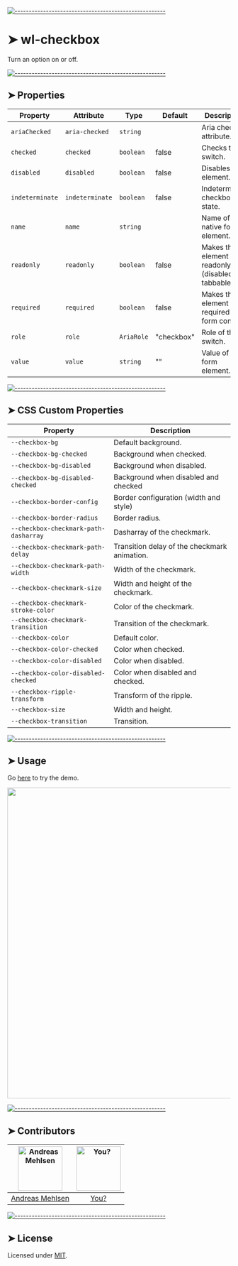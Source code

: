 
[![-----------------------------------------------------](https://raw.githubusercontent.com/andreasbm/readme/master/assets/lines/colored.png)](#wl-checkbox)

# ➤ wl-checkbox

Turn an option on or off.


[![-----------------------------------------------------](https://raw.githubusercontent.com/andreasbm/readme/master/assets/lines/colored.png)](#properties)

## ➤ Properties

| Property        | Attribute       | Type       | Default    | Description                                      |
|-----------------|-----------------|------------|------------|--------------------------------------------------|
| `ariaChecked`   | `aria-checked`  | `string`   |            | Aria checked attribute.                          |
| `checked`       | `checked`       | `boolean`  | false      | Checks the switch.                               |
| `disabled`      | `disabled`      | `boolean`  | false      | Disables the element.                            |
| `indeterminate` | `indeterminate` | `boolean`  | false      | Indeterminate checkbox state.                    |
| `name`          | `name`          | `string`   |            | Name of the native form element.                 |
| `readonly`      | `readonly`      | `boolean`  | false      | Makes the element readonly (disabled but tabbable) |
| `required`      | `required`      | `boolean`  | false      | Makes the element required in a form context.    |
| `role`          | `role`          | `AriaRole` | "checkbox" | Role of the switch.                              |
| `value`         | `value`         | `string`   | ""         | Value of the form element.                       |


[![-----------------------------------------------------](https://raw.githubusercontent.com/andreasbm/readme/master/assets/lines/colored.png)](#css-custom-properties)

## ➤ CSS Custom Properties

| Property                              | Description                                  |
|---------------------------------------|----------------------------------------------|
| `--checkbox-bg`                       | Default background.                          |
| `--checkbox-bg-checked`               | Background when checked.                     |
| `--checkbox-bg-disabled`              | Background when disabled.                    |
| `--checkbox-bg-disabled-checked`      | Background when disabled and checked         |
| `--checkbox-border-config`            | Border configuration (width and style)       |
| `--checkbox-border-radius`            | Border radius.                               |
| `--checkbox-checkmark-path-dasharray` | Dasharray of the checkmark.                  |
| `--checkbox-checkmark-path-delay`     | Transition delay of the checkmark animation. |
| `--checkbox-checkmark-path-width`     | Width of the checkmark.                      |
| `--checkbox-checkmark-size`           | Width and height of the checkmark.           |
| `--checkbox-checkmark-stroke-color`   | Color of the checkmark.                      |
| `--checkbox-checkmark-transition`     | Transition of the checkmark.                 |
| `--checkbox-color`                    | Default color.                               |
| `--checkbox-color-checked`            | Color when checked.                          |
| `--checkbox-color-disabled`           | Color when disabled.                         |
| `--checkbox-color-disabled-checked`   | Color when disabled and checked.             |
| `--checkbox-ripple-transform`         | Transform of the ripple.                     |
| `--checkbox-size`                     | Width and height.                            |
| `--checkbox-transition`               | Transition.                                  |



[![-----------------------------------------------------](https://raw.githubusercontent.com/andreasbm/readme/master/assets/lines/colored.png)](#usage)

## ➤ Usage

Go [here](https://weightless.dev/elements/checkbox) to try the demo.

<a href="https://weightless.dev/elements/checkbox" align="center">
  <img src="https://raw.githubusercontent.com/andreasbm/elements/master/screenshots/wl-checkbox.png" width="700" />
</a>


[![-----------------------------------------------------](https://raw.githubusercontent.com/andreasbm/readme/master/assets/lines/colored.png)](#contributors)

## ➤ Contributors
	

| [<img alt="Andreas Mehlsen" src="https://avatars1.githubusercontent.com/u/6267397?s=460&v=4" width="100">](https://twitter.com/andreasmehlsen) | [<img alt="You?" src="https://joeschmoe.io/api/v1/random" width="100">](https://github.com/andreasbm/weightless/blob/master/CONTRIBUTING.md) |
|:--------------------------------------------------:|:--------------------------------------------------:|
| [Andreas Mehlsen](https://twitter.com/andreasmehlsen) | [You?](https://github.com/andreasbm/weightless/blob/master/CONTRIBUTING.md) |


[![-----------------------------------------------------](https://raw.githubusercontent.com/andreasbm/readme/master/assets/lines/colored.png)](#license)

## ➤ License
	
Licensed under [MIT](https://opensource.org/licenses/MIT).
